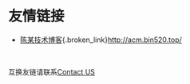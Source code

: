 # 友情链接

  * [陈某技术博客][1]{.broken_link}http://acm.bin520.top/

&nbsp;

互换友链请联系[Contact US][2]

 [1]: http://acm.bin520.top/
 [2]: https://blog.zekun.fun/contact
